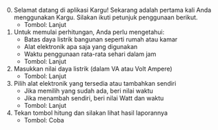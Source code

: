 0. Selamat datang di aplikasi Kargu! Sekarang adalah pertama kali Anda menggunakan Kargu. Silakan ikuti petunjuk penggunaan berikut.
   *  Tombol: Lanjut
1. Untuk memulai perhitungan, Anda perlu mengetahui:
   -  Batas daya listrik bangunan seperti rumah atau kamar
   -  Alat elektronik apa saja yang digunakan
   -  Waktu penggunaan rata-rata sehari dalam jam
   *  Tombol: Lanjut
2. Masukkan nilai daya listrik (dalam VA atau Volt Ampere)
   *  Tombol: Lanjut
3. Pilih alat elektronik yang tersedia atau tambahkan sendiri
   -  Jika memilih yang sudah ada, beri nilai waktu
   -  Jika menambah sendiri, beri nilai Watt dan waktu
   *  Tombol: Lanjut
4. Tekan tombol hitung dan silakan lihat hasil laporannya
   *  Tombol: Coba
